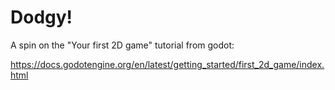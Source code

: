 # Dodgy! 

A spin on the  "Your first 2D game" tutorial from godot:

https://docs.godotengine.org/en/latest/getting_started/first_2d_game/index.html
